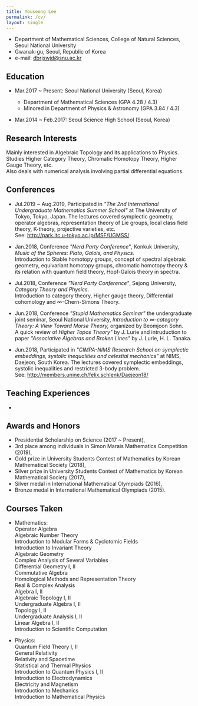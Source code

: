 ```yaml
---
title: Youseong Lee
permalink: /cv/
layout: single
---
```


- Department of Mathematical Sciences, College of Natural Sciences, Seoul National University   
- Gwanak-gu, Seoul, Republic of Korea   
- e-mail: dbrjswjd@snu.ac.kr   

## Education
- Mar.2017 ~ Present: Seoul National University (Seoul, Korea)   
    - Department of Mathematical Sciences (GPA 4.28 / 4.3)   
    - Minored in Department of Physics & Astronomy (GPA 3.84 / 4.3) 

- Mar.2014 ~ Feb.2017: Seoul Science High School (Seoul, Korea)

## Research Interests
Mainly interested in Algebraic Topology and its applications to Physics.   
Studies Higher Category Theory, Chromatic Homotopy Theory, Higher Gauge Theory, etc.    
Also deals with numerical analysis involving partial differential equations.    

## Conferences
- Jul.2019 ~ Aug.2019, Participated in _"The 2nd International Undergraduate Mathematics Summer School"_ at The University of Tokyo, Tokyo, Japan. The lectures covered symplectic geometry, operator algebras, representation theory of Lie groups, local class field theory, K-theory, projective varieties, etc.   
See: http://park.itc.u-tokyo.ac.jp/MSF/UGMSS/

- Jan.2018, Conference _"Nerd Party Conference"_, Konkuk University, _Music of the Spheres: Plato, Galois, and Physics._   
Introduction to Stable homotopy groups, concept of spectral algebraic geometry, equivariant homotopy groups, chromatic homotopy theory & its relation with quantum field theory, Hopf-Galois theory in spectra.

- Jul.2018, Conference _"Nerd Party Conference"_, Sejong University, _Category Theory and Physics._   
Introduction to category theory, Higher gauge theory, Differential cohomology and ∞-Chern-Simons Theory. 

- Jun.2018, Conference _"Stupid Mathematics Seminar"_ the undergraduate joint seminar, Seoul National University, _Introduction to ∞-category Theory: A View Toward Morse Theory,_ organized by Beomjoon Sohn.   
A quick review of _Higher Topos Theory"_ by J. Lurie and intruduction to paper _"Associative Algebras and Broken Lines"_ by J. Lurie, H. L. Tanaka.

- Jun.2018, Participated in _"CIMPA-NIMS Research School on symplectic embeddings, systolic inequalities and celestial mechanics"_ at NIMS, Daejeon, South Korea. The lectures covered symplectic embeddings, systolic inequalities and restricted 3-body problem.   
See: http://members.unine.ch/felix.schlenk/Daejeon18/

## Teaching Experiences
- 

## Awards and Honors
- Presidential Scholarship on Science (2017 ~ Present),    
- 3rd place among individuals in Simon Marais Mathematics Competition (2019),    
- Gold prize in University Students Contest of Mathematics by Korean Mathematical Society (2018),    
- Silver prize in University Students Contest of Mathematics by Korean Mathematical Society (2017),   
- Silver medal in International Mathematical Olympiads (2016),    
- Bronze medal in International Mathematical Olympiads (2015).    

## Courses Taken
- Mathematics:   
Operator Algebra   
Algebraic Number Theory   
Introduction to Modular Forms & Cyclotomic Fields   
Introduction to Invariant Theory   
Algebraic Geometry   
Complex Analysis of Several Variables   
Differential Geometry I, II   
Commutative Algebra   
Homological Methods and Representation Theory   
Real & Complex Analysis   
Algebra I, II   
Algebraic Topology I, II   
Undergraduate Algebra I, II   
Topology I, II   
Undergraduate Analysis I, II   
Linear Algebra I, II   
Introduction to Scientific Computation   

- Physics:   
Quantum Field Theory I, II   
General Relativity   
Relativity and Spacetime   
Statistical and Thermal Physics   
Introduction to Quantum Physics I, II   
Introduction to Electrodynamics   
Electricity and Magnetism   
Introduction to Mechanics   
Introduction to Mathematical Physics   